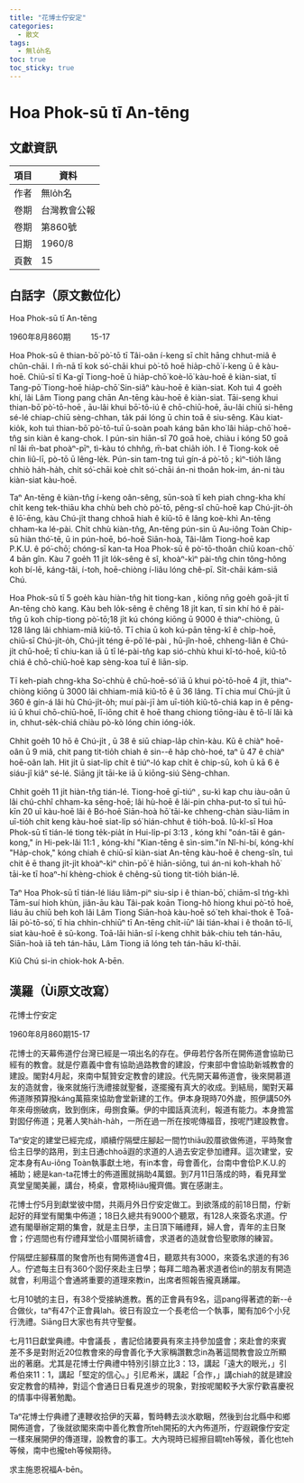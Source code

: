 ```yaml
---
title: "花博士佇安定"
categories:
  - 散文
tags:
  - 無lo̍h名
toc: true
toc_sticky: true
---
```


# Hoa Phok-sū tī An-tēng

## 文獻資訊

| 項目 | 資料 |
|---|---|
| 作者 | 無lo̍h名 |
| 卷期 | 台灣教會公報 |
| 卷期 | 第860號 |
| 日期 | 1960/8 |
| 頁數 | 15 |

## 白話字（原文數位化）

Hoa Phok-sū tī An-tēng

1960年8月860期         15-17

Hoa Phok-sū ê thian-bō͘ pò͘-tō tī Tâi-oân í-keng sī chi̍t hāng chhut-miâ ê chûn-chāi. I m̄-nā tī kok só͘-chāi khui pò͘-tō hoē hia̍p-chō͘ í-keng ū ê kàu-hoē. Chiū-sī tī Ka-gī Tiong-hoē ū hia̍p-chō͘ koè-lō͘ kàu-hoē ê kiàn-siat, tī Tang-pō͘ Tiong-hoē hia̍p-chō͘ Sin-siâⁿ kàu-hoē ê kiàn-siat. Koh tuì 4 goe̍h khí, lâi Lâm Tiong pang chān An-tēng kàu-hoē ê kiàn-siat. Tāi-seng khui thian-bō͘ pò͘-tō-hoē , āu-lâi khui bō͘-tō-iú ê chō-chiū-hoē, āu-lâi chiū si-hêng sé-lé chiap-chiū sèng-chhan, ta̍k pái lóng ū chin toā ê siu-sêng. Kàu kiat-kio̍k, koh tuì thian-bō͘ pò͘-tō-tuī ū-soàn poah káng bān kho͘ lâi hia̍p-chō͘ hoē-tn̂g sin kiàn ê kang-chok. I pún-sin hiān-sî 70 goā hoè, chiàu i kóng 50 goā nî lâi m̄-bat phoàⁿ-pīⁿ, tì-kàu tó chhn̂g, m̄-bat chia̍h io̍h. I ê Tiong-kok oē chin liû-lī, pò-tō ū lêng-le̍k. Pún-sin tam-tng tuì gín-á pò͘-tō ; kìⁿ-tio̍h lâng chhiò ha̍h-ha̍h, chi̍t só͘-chāi koè chi̍t só͘-chāi án-ni thoân hok-im, án-ni tàu kiàn-siat kàu-hoē.

Taⁿ An-tēng ê kiàn-tn̂g í-keng oân-sêng, sūn-soà tī keh piah chng-kha khí chi̍t keng tek-thiāu kha chhù beh chò pò͘-tō, pêng-sî chū-hoē kap Chú-ji̍t-o̍h ê lō͘-ēng, kàu Chú-ji̍t thang chhoā hiah ê kiû-tō ê lâng koè-khì An-tēng chham-ka lé-pài. Chi̍t chhù kiàn-tn̂g, An-tēng pún-sin ū Au-iông Toàn Chip-sū hiàn thó͘-tē, ū in pún-hoē, bó-hoē Siān-hoà, Tâi-lâm Tiong-hoē kap P.K.U. ê pó͘-chō͘; chóng-sī kan-ta Hoa Phok-sū ê pò͘-tō-thoân chiū koan-chō͘ 4 bān gîn. Kàu 7 goe̍h 11 ji̍t lo̍k-sêng ê sî, khoàⁿ-kìⁿ pài-tn̂g chin tông-hông koh bí-lē, káng-tâi, í-toh, hoē-chiòng í-liâu lóng chê-pī. Si̍t-chāi kám-siā Chú.

Hoa Phok-sū tī 5 goe̍h kàu hiàn-tn̂g hit tiong-kan , kiōng nn̄g goe̍h goā-ji̍t tī An-tēng chò kang. Kàu beh lo̍k-sêng ê chêng 18 ji̍t kan, tī sin khí hó ê pài-tn̂g ū koh chi̍p-tiong pò͘-tō;18 ji̍t kú chóng kiōng ū 9000 ê thiaⁿ-chiòng, ū 128 lâng lâi chhiam-miâ kiû-tō. Tī chia ū koh kú-pān tēng-kî ê chi̍p-hoē, chiū-sī Chú-ji̍t-o̍h, Chú-ji̍t téng ē-pō͘ lé-pài , hū-jîn-hoē, chheng-liân ê Chú-ji̍t chū-hoē; tī chiu-kan iā ū tī lé-pài-tn̂g kap sió-chhù khui kî-tó-hoē, kiû-tō chiá ê chō-chiū-hoē kap sèng-koa tuī ê liān-si̍p.

Tī keh-piah chng-kha So͘-chhù ê chū-hoē-só͘ iā ū khui pò͘-tō-hoē 4 ji̍t, thiaⁿ-chiòng kiōng ū 3000 lâi chhiam-miâ kiû-tō ê ū 36 lâng. Tī chia muí Chú-ji̍t ū 360 ê gín-á lâi hù Chú-ji̍t-o̍h; muí pài-jī àm uī-tio̍h kiû-tō-chiá kap in ê pêng-iú ū khui chō-chiū-hoē, lī-iōng chit ê hoē thang chiong tiōng-iàu ê tō-lí lâi kà in, chhut-se̍k-chiá chiàu pò-kò lóng chin ióng-io̍k.

Chhit goe̍h 10 hō ê Chú-ji̍t , ū 38 ê siū chiap-la̍p chìn-kàu. Kū ê chiàⁿ hoē-oân ū 9 miâ, chit pang tit-tio̍h chiah ê sin--ê ha̍p chò-hoé, taⁿ ū 47 ê chiàⁿ hoē-oân lah. Hit ji̍t ū siat-li̍p chi̍t ê tiúⁿ-ló kap chi̍t ê chip-sū, koh ū kā 6 ê siáu-jî kiâⁿ sé-lé. Siāng ji̍t tāi-ke iā ū kiōng-siú Sèng-chhan.

Chhit goe̍h 11 ji̍t hiàn-tn̂g tián-lé. Tiong-hoē gī-tiúⁿ , su-kì kap chu iàu-oân ū lâi chú-chhî chham-ka sēng-hoē; lâi hù-hoē ê lâi-pin chha-put-to sī tuì hū-kīn 20 uī kàu-hoē lâi ê Bó-hoē Siān-hoà hō͘ tāi-ke chheng-chàn siàu-liām in uī-tio̍h chit keng kàu-hoē siat-li̍p só͘ hián-chhut ê tio̍h-boâ. Iû-kî-sī Hoa Phok-sū tī tián-lé tiong te̍k-pia̍t ín Hui-li̍p-pí 3:13 , kóng khí "oán-tāi ê gán-kong," ín Hi-pek-lâi 11:1 , kóng-khí "Kian-tēng ê sìn-sim."ín Nî-hi-bí, kóng-khí "Ha̍p-chok," kóng chiah ê chiū-sī kiàn-siat An-tēng kàu-hoē ê cheng-sîn, tuì chit ê ē thang ji̍t-ji̍t khoàⁿ-kìⁿ chìn-pō͘ ê hiān-siōng, tuì án-ni koh-khah hō͘ tāi-ke tī hoaⁿ-hí khèng-chiok ê chêng-sū tiong tit-tio̍h bián-lē.

Taⁿ Hoa Phok-sū tī tián-lé liáu liâm-piⁿ siu-si̍p i ê thian-bō͘, chiām-sî tńg-khì Tām-suí hioh khùn, jiân-āu kàu Tâi-pak koān Tiong-hô hiong khui pò͘-tō hoē, liáu āu chiū beh koh lâi Lâm Tiong Siān-hoà kàu-hoē só͘ teh khai-thok ê Toā-lāi pò͘-tō-só͘, tī hia chhin-chhiūⁿ tī An-tēng chi̍t-iūⁿ lâi tián-khai i ê thoân tō-lí, siat kàu-hoē ê sū-kong. Toā-lāi hiān-sî í-keng chhit ba̍k-chiu teh tán-hāu, Siān-hoà iā teh tán-hāu, Lâm Tiong iā lóng teh tán-hāu kî-thāi.

Kiû Chú si-in chiok-hok A-bēn.

## 漢羅（Ùi原文改寫）

花博士佇安定

1960年8月860期15-17

花博士的天幕佈道佇台灣已經是一項出名的存在。伊毋若佇各所在開佈道會協助已經有的教會。就是佇嘉義中會有協助過路教會的建設，佇東部中會協助新城教會的建設。閣對4月起，來南中幫贊安定教會的建設。代先開天幕佈道會，後來開慕道友的造就會，後來就施行洗禮接就聖餐，逐擺攏有真大的收成。到結局，閣對天幕佈道隊預算撥káng萬箍來協助會堂新建的工作。伊本身現時70外歲，照伊講50外年來毋捌破病，致到倒床，毋捌食藥。伊的中國話真流利，報道有能力。本身擔當對囡仔佈道；見著人笑ha̍h-ha̍h，一所在過一所在按呢傳福音，按呢鬥建設教會。

Taⁿ安定的建堂已經完成，順續佇隔壁庄腳起一間竹thiāu跤厝欲做佈道，平時聚會佮主日學的路用，到主日通chhoā遐的求道的人過去安定參加禮拜。這次建堂，安定本身有Au-iông Toàn執事獻土地，有in本會，母會善化，台南中會佮P.K.U.的補助；總是kan-ta花博士的佈道團就捐助4萬銀。到7月11日落成的時，看見拜堂真堂皇閣美麗，講台，椅桌，會眾椅liâu攏齊備。實在感謝主。

花博士佇5月到獻堂彼中間，共兩月外日佇安定做工。到欲落成的前18日間，佇新起好的拜堂有閣集中佈道；18日久總共有9000个聽眾，有128人來簽名求道。佇遮有閣舉辦定期的集會，就是主日學，主日頂下晡禮拜，婦人會，青年的主日聚會；佇週間也有佇禮拜堂佮小厝開祈禱會，求道者的造就會佮聖歌隊的練習。

佇隔壁庄腳蘇厝的聚會所也有開佈道會4日，聽眾共有3000，來簽名求道的有36人。佇遮每主日有360个囡仔來赴主日學；每拜二暗為著求道者佮in的朋友有開造就會，利用這个會通將重要的道理來教in，出席者照報告攏真踴躍。

七月10號的主日，有38个受接納進教。舊的正會員有9名，這pang得著遮的新--ê合做伙，taⁿ有47个正會員lah。彼日有設立一个長老佮一个執事，閣有加6个小兒行洗禮。Siāng日大家也有共守聖餐。

七月11日獻堂典禮。中會議長 ，書記佮諸要員有來主持參加盛會；來赴會的來賓差不多是對附近20位教會來的母會善化予大家稱讚數念in為著這間教會設立所顯出的著磨。尤其是花博士佇典禮中特別引腓立比3：13，講起「遠大的眼光，」引希伯來11：1，講起「堅定的信心。」引尼希米，講起「合作，」講chiah的就是建設安定教會的精神，對這个會通日日看見進步的現象，對按呢閣較予大家佇歡喜慶祝的情事中得著勉勵。

Taⁿ花博士佇典禮了連鞭收拾伊的天幕，暫時轉去淡水歇睏，然後到台北縣中和鄉開佈道會，了後就欲閣來南中善化教會所teh開拓的大內佈道所，佇遐親像佇安定一樣來展開伊的傳道理，設教會的事工。大內現時已經擦目睭teh等候，善化也teh等候，南中也攏teh等候期待。

求主施恩祝福A-bēn。

